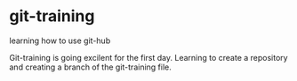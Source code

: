 # git-training
learning how to use git-hub

Git-training is going excilent for the first day.
Learning to create a repository and creating a branch of the git-training file.

